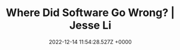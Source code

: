 ---
title: "Where Did Software Go Wrong? | Jesse Li"
link: "https://blog.jse.li/posts/software/"
date: "2022-12-14 11:54:28.527Z +0000"
description: "Software is broken, but it's not because of NPM, startups, AI, or venture capitalists. A deep dive into how we think about and produce code, and how our software systems reflect the manic state of the modern world."
category: "articles"
---